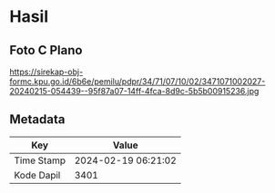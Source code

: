 # Hasil

## Foto C Plano

https://sirekap-obj-formc.kpu.go.id/6b6e/pemilu/pdpr/34/71/07/10/02/3471071002027-20240215-054439--95f87a07-14ff-4fca-8d9c-5b5b00915236.jpg


## Metadata

| Key        | Value               |
| ---------- | ------------------- |
| Time Stamp | 2024-02-19 06:21:02 |
| Kode Dapil | 3401                |



